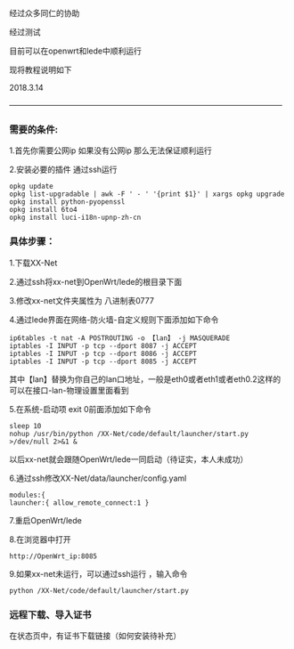 经过众多同仁的协助

经过测试

目前可以在openwrt和lede中顺利运行

现将教程说明如下

2018.3.14

———————————————————————————————————

### 需要的条件:
1.首先你需要公网ip
如果没有公网ip
那么无法保证顺利运行

2.安装必要的插件
通过ssh运行
```
opkg update
opkg list-upgradable | awk -F ' - ' '{print $1}' | xargs opkg upgrade
opkg install python-pyopenssl
opkg install 6to4
opkg install luci-i18n-upnp-zh-cn
```

### 具体步骤：
1.下载XX-Net


2.通过ssh将xx-net到OpenWrt/lede的根目录下面  


3.修改xx-net文件夹属性为 八进制表0777


4.通过lede界面在网络-防火墙-自定义规则下面添加如下命令
```
ip6tables -t nat -A POSTROUTING -o 【lan】 -j MASQUERADE
iptables -I INPUT -p tcp --dport 8087 -j ACCEPT
iptables -I INPUT -p tcp --dport 8086 -j ACCEPT
iptables -I INPUT -p tcp --dport 8085 -j ACCEPT
```

其中【lan】替换为你自己的lan口地址，一般是eth0或者eth1或者eth0.2这样的
可以在接口-lan-物理设置里面看到


5.在系统-启动项 exit 0前面添加如下命令
```
sleep 10
nohup /usr/bin/python /XX-Net/code/default/launcher/start.py >/dev/null 2>&1 &
```
以后xx-net就会跟随OpenWrt/lede一同启动（待证实，本人未成功）


6.通过ssh修改XX-Net/data/launcher/config.yaml 
```
modules:{
launcher:{ allow_remote_connect:1 }
```


7.重启OpenWrt/lede


8.在浏览器中打开
```
http://OpenWrt_ip:8085
```  


9.如果xx-net未运行，可以通过ssh运行 ，输入命令
```
python /XX-Net/code/default/launcher/start.py
```


### 远程下载、导入证书  
在状态页中，有证书下载链接（如何安装待补充）



